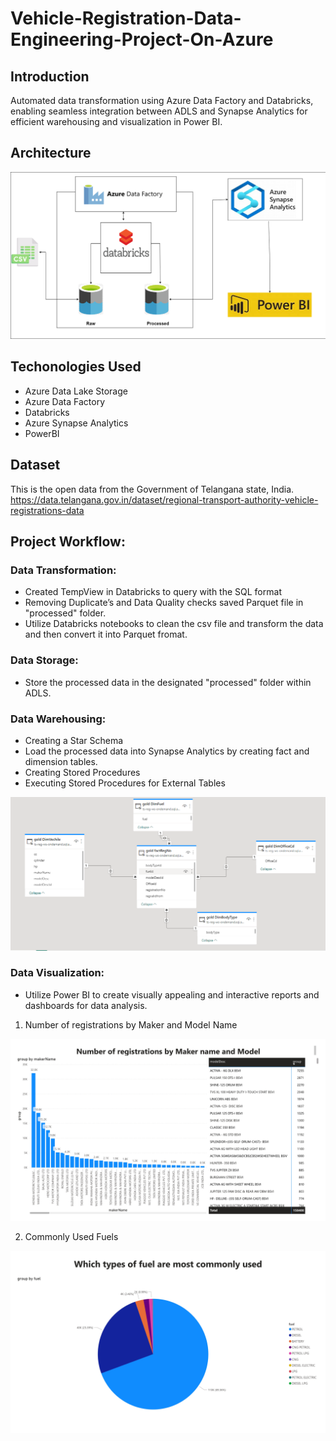 # Vehicle-Registration-Data-Engineering-Project-On-Azure
## Introduction
Automated data transformation using Azure Data Factory and Databricks, enabling seamless integration between ADLS and Synapse Analytics for efficient warehousing and visualization in Power BI.

## Architecture
![Architecture!](PowerBI/Architecture.png)

## Techonologies Used
- Azure Data Lake Storage
- Azure Data Factory
- Databricks
- Azure Synapse Analytics
- PowerBI

## Dataset
This is the open data from the Government of Telangana state, India. https://data.telangana.gov.in/dataset/regional-transport-authority-vehicle-registrations-data

## Project Workflow:

### Data Transformation: 
- Created TempView in Databricks to query with the SQL format
- Removing Duplicate’s and Data Quality checks saved Parquet file in "processed" folder.
- Utilize Databricks notebooks to clean the csv file and transform the data and then convert it into Parquet fromat.
### Data Storage: 
- Store the processed data in the designated "processed" folder within ADLS.
### Data Warehousing: 
- Creating a Star Schema
- Load the processed data into Synapse Analytics by creating fact and dimension tables.
- Creating Stored Procedures
- Executing Stored Procedures for External Tables

<img src="https://github.com/taqhiBhai/Vehicle-Registration-Data-Engineering-Project-On-Azure/blob/main/Synapse%20SQL%20scripts/star_schema.png?raw=true">

### Data Visualization: 
- Utilize Power BI to create visually appealing and interactive reports and dashboards for data analysis.

1) Number of registrations by Maker and Model Name

<img src="https://github.com/taqhiBhai/Vehicle-Registration-Data-Engineering-Project-On-Azure/blob/main/PowerBI/report_page-0001.jpg?raw=true">

2) Commonly Used Fuels

<img src="https://github.com/taqhiBhai/Vehicle-Registration-Data-Engineering-Project-On-Azure/blob/main/PowerBI/report_page-0003.jpg?raw=true">
